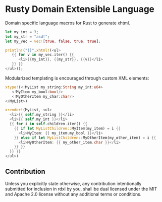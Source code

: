 # Rusty Domain Extensible Language

Domain specific language macros for Rust to generate xhtml.

```rust
let my_int = 3;
let my_str = "asdf";
let my_vec = vec![true, false, true, true];

println!("{}",xhtml!(<ul>
   {{ for v in my_vec.iter() {{
      <li>{{my_int}}, {{my_str}}, {{v}}</li>
   }} }}
</ul>));
```

Modularized templating is encouraged through custom XML elements:

```rust
xtype!(<!MyList my_string:String my_int:u64>
   <!MyItem my_bool:bool/>
   <!MyOtherItem my_char:char/>
</MyList>)

xrender!(MyList, <ul>
  <li>{{ self.my_string }}</li>
  <li>{{ self.my_int }}</li>
  {{ for i in self.children.iter() {{
    {{ if let MyListChildren::MyItem(my_item) = i {{
      <li>MyItem: {{ my_item.my_bool }}</li>
    }} else if let MyListChildren::MyOtherItem(my_other_item) = i {{
      <li>MyOtherItem: {{ my_other_item.char }}</li>
    }} }}
  }} }}
</ul>)
```

## Contribution
Unless you explicitly state otherwise, any contribution intentionally submitted for inclusion in rdxl by you,
shall be dual licensed under the MIT and Apache 2.0 license without any additional terms or conditions.
